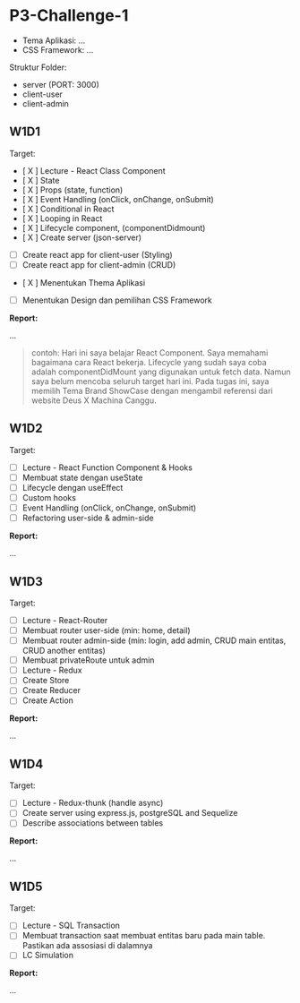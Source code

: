 # P3-Challenge-1

- Tema Aplikasi: ...
- CSS Framework: ...

Struktur Folder:

- server (PORT: 3000)
- client-user
- client-admin

## W1D1

Target:

- [ X ] Lecture - React Class Component
- [ X ] State
- [ X ] Props (state, function)
- [ X ] Event Handling (onClick, onChange, onSubmit)
- [ X ] Conditional in React
- [ X ] Looping in React
- [ X ] Lifecycle component, (componentDidmount)
- [ X ] Create server (json-server)
- [ ] Create react app for client-user (Styling)
- [ ] Create react app for client-admin (CRUD)
- [ X ] Menentukan Thema Aplikasi
- [ ] Menentukan Design dan pemilihan CSS Framework

**Report:**

...

> contoh: Hari ini saya belajar React Component. Saya memahami bagaimana cara React bekerja. Lifecycle yang sudah saya coba adalah componentDidMount yang digunakan untuk fetch data. Namun saya belum mencoba seluruh target hari ini.
> Pada tugas ini, saya memilih Tema Brand ShowCase dengan mengambil referensi dari website Deus X Machina Canggu.

## W1D2

Target:

- [ ] Lecture - React Function Component & Hooks
- [ ] Membuat state dengan useState
- [ ] Lifecycle dengan useEffect
- [ ] Custom hooks
- [ ] Event Handling (onClick, onChange, onSubmit)
- [ ] Refactoring user-side & admin-side

**Report:**

...

## W1D3

Target:

- [ ] Lecture - React-Router
- [ ] Membuat router user-side (min: home, detail)
- [ ] Membuat router admin-side (min: login, add admin, CRUD main entitas, CRUD another entitas)
- [ ] Membuat privateRoute untuk admin
- [ ] Lecture - Redux
- [ ] Create Store
- [ ] Create Reducer
- [ ] Create Action

**Report:**

...

## W1D4

Target:

- [ ] Lecture - Redux-thunk (handle async)
- [ ] Create server using express.js, postgreSQL and Sequelize
- [ ] Describe associations between tables

**Report:**

...

## W1D5

Target:

- [ ] Lecture - SQL Transaction
- [ ] Membuat transaction saat membuat entitas baru pada main table. Pastikan ada assosiasi di dalamnya
- [ ] LC Simulation

**Report:**

...
